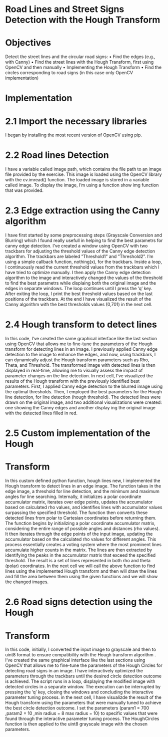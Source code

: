 # Road Lines and Street Signs Detection with the Hough Transform
# Objectives
Detect the street lines and the circular road signs:
• Find the edges (e.g., with Canny)
• Find the street lines with the Hough Transform, first using OpenCV and then manually
• Implementing the Hough Transform
• Find the circles corresponding to road signs (in this case only OpenCV implementation)

# Implementation
# 2.1 Import the necessary libraries
I began by installing the most recent version of OpenCV using pip.
# 2.2 Road lines Detection
I have a variable called image path, which contains the file path to an image file provided by the exercise. This image is loaded using the OpenCV library with the cv.imread() function. The loaded image is stored in a variable called image. To display the image, I’m using a function show img function that was provided.

# 2.3 Edge extraction using the Canny algorithm
I have first started by some preprocessing steps (Grayscale Conversion and Blurring) which I found really usefull in helping to find the best parametrs for canny edge detection. I’ve created a window using OpenCV with two trackbars for adjusting the threshold values of the Canny edge detection algorithm. The trackbars are labeled ”Threshold1” and ”Threshold2”. I’m using a simple callback function, nothing(x), for the trackbars. Inside a loop, I continuously read the current threshold values from the trackbars which I have tried to optimize manually. I then apply the Canny edge detection algorithm to the image and interactively changed the values of the threshold to find the best parametrs while displaing both the original image and the edges in separate windows. The loop continues until I press the ’q’ key. After exiting the loop, I print the best threshold values based on the last positions of the trackbars. At the end I have visualized the result of the Canny algorithm with the best thresholds values (0,701) in the next cell.

# 2.4 Hough transform to detect lines
In this code, I’ve created the same graphical interface like the last section using OpenCV that allows me to fine-tune the parameters of the Hough transform for detecting lines in an image. I previously applied Canny edge detection to the image to enhance the edges, and now, using trackbars, I can dynamically adjust the Hough transform parameters such as Rho, Theta, and Threshold. The transformed image with detected lines is then displayed in real-time, allowing me to visually assess the impact of parameter changes on the line detection. In next cell, I’ve visualized the results of the Hough transform with the previously identified best parameters. First, I applied Canny edge detection to the blurred image using the optimal thresholds. Then, I employed the best parameters for the Hough line detection, for line detection (hough threshold). The detected lines were drawn on the original image, and two additional visualizations were created: one showing the Canny edges and another display ing the original image with the detected lines filled in red.

# 2.5 Custom implementation of the Hough
# Transform
In this custom defined python function, hough lines new, I implemented the Hough transform to detect lines in an edge image. The function takes in the edge image, a threshold for line detection, and the minimum and maximum angles for line searching. Internally, it initializes a polar coordinate accumulator matrix, iterates over edge points, updates the accumulator based on calculated rho values, and identifies lines with accumulator values surpassing the specified threshold. The function then converts these detected lines from polar to
Cartesian coordinates before returning them. The function begins by initializing a polar coordinate accumulator matrix, considering the entire range of possible angles and distances (rho values). It then iterates through the edge points of the input image, updating the accumulator based on the calculated rho values for different angles. This process essentially
creates a voting system where the most prominent lines accumulate higher counts in the matrix. The lines are then extracted by identifying the peaks in the accumulator matrix that exceed the specified threshold. The result is a set of lines represented in both rho and theta (polar) coordinates. In the next cell we will call the above function to find lines using the implemented Hough transform and then will draw the lines and fill the area between them using the given functions and we will show the changed images.

# 2.6 Road signs detection using the Hough
# Transform
In this code, initially, I converted the input image to grayscale and then to uint8 format to ensure compatibility with the Hough transform algorithm . I’ve created the same graphical interface like the last sections using OpenCV that allows me to fine-tune the parameters of the Hough Circles for detecting road signs in an image. I have interactively optimized the parameters through the trackbars until the desired circle detection outcome is achieved. The script runs in a loop, displaying the modified image with detected circles in a separate window. The execution can be interrupted by pressing the ’q’ key, closing the windows and concluding the interactive parameter tuning process. in the next cell, I have visualizde the result of the Hough transform using the parameters that were manually tuned to achieve the best circle detection outcome. I set the parameters (param1 = 700 ,param2 = 10 ,min radius = 8 max radius = 10) to specific values that were found through the interactive parameter tuning process. The HoughCircles function is then applied to the uint8 grayscale image with the chosen parameters.
